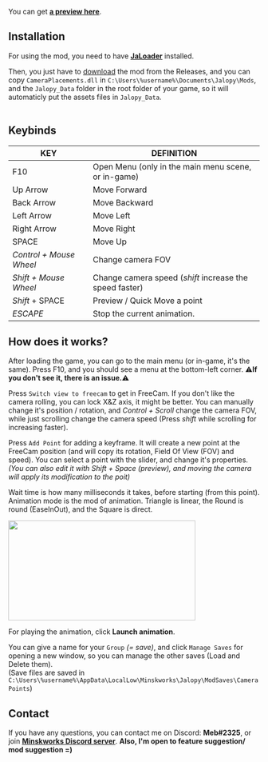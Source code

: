 You can get <b>[a preview here](https://youtu.be/W_W_j77gFvI)</b>.
<br>
## Installation

For using the mod, you need to have <b>[JaLoader](https://github.com/theLeaxx/JaLoader)</b> installed.

Then, you just have to [download](https://github.com/MeblIkea/CameraPlacements/releases) the mod from the Releases, and you can copy `CameraPlacements.dll` in `C:\Users\%username%\Documents\Jalopy\Mods`, and the `Jalopy_Data` folder in the root folder of your game, so it will automaticly put the assets files in `Jalopy_Data`.<br><br>

## Keybinds

| **KEY**                        | **DEFINITION**                                          |
| ------------------------------ | ------------------------------------------------------- |
| F10                            | Open Menu (only in the main menu scene, or in-game)     |
| Up Arrow                       | Move Forward                                            |
| Back Arrow                     | Move Backward                                           |
| Left Arrow                     | Move Left                                               |
| Right Arrow                    | Move Right                                              |
| SPACE                          | Move Up                                                 |
| *Control + Mouse Wheel*        | Change camera FOV                                       |
| *Shift + Mouse Wheel*          | Change camera speed (*shift* increase the speed faster) |
| *Shift* + SPACE                | Preview / Quick Move a point                            |
| *ESCAPE*                       | Stop the current animation.                             |



## How does it works?

After loading the game, you can go to the main menu (or in-game, it's the same).
Press F10, and you should see a menu at the bottom-left corner. ⚠️<b>If you don't see it, there is an issue.</b>⚠️

Press `Switch view to freecam` to get in FreeCam. If you don't like the camera rolling, you can lock X&Z axis, it might be better.
You can manually change it's position / rotation, and *Control + Scroll* change the camera FOV, while just scrolling change the camera speed (Press *shift* while scrolling for increasing faster).

Press `Add Point` for adding a keyframe. It will create a new point at the FreeCam position (and will copy its rotation, Field Of View (FOV) and speed).
You can select a point with the slider, and change it's properties.
*(You can also edit it with Shift + Space (preview), and moving the camera will apply its modification to the poit)*

Wait time is how many milliseconds it takes, before starting (from this point).
Animation mode is the mod of animation. Triangle is linear, the Round is round (EaseInOut), and the Square is direct.

<img height="200" src="https://cdn.discordapp.com/attachments/897896186487390218/1100802109861023815/i0.jpg" width="375"/>

For playing the animation, click **Launch animation**.

You can give a name for your `Group` *(= save)*, and click `Manage Saves` for opening a new window, so you can manage the other saves (Load and Delete them).
<br>(Save files are saved in `C:\Users\%username%\AppData\LocalLow\Minskworks\Jalopy\ModSaves\CameraPoints`)

## Contact

If you have any questions, you can contact me on Discord: <b>Meb#2325</b>, or join <b>[Minskworks Discord server](https://discord.gg/TqCwKdR)</b>.
<b>Also, I'm open to feature suggestion/ mod suggestion =)</b>

